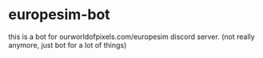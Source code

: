 # europesim-bot

this is a bot for ourworldofpixels.com/europesim discord server. (not really anymore, just bot for a lot of things)
